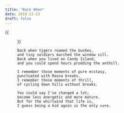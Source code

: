 ```yaml
---
title: "Back When"
date: 2019-11-23
draft: false
---
```


{{<figure src="/img/poems/back_when.jpg">}}

    Back when tigers roamed the bushes,
    and tiny soldiers marched the window sill.
    Back when you lived on Candy Island,
    and you could spend hours prodding the anthill.

    I remember those moments of pure ecstasy,
    punctuated with Rasna breaks.
    I remember those moments of thrill,
    of cycling down hills without breaks.

    You could say I've changed a lot;
    become less energetic and more mature.
    But for the whirlwind that life is,
    I guess being a kid again is the only cure.
